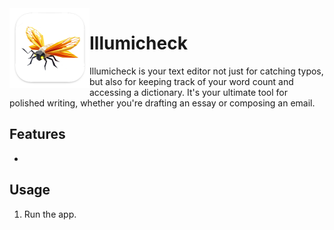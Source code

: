 <img width="128px" src="images/Illumicheck_mac.png" alt="Logo" align="left" />

# Illumicheck

Illumicheck is your text editor not just for catching typos, but also for keeping track of your word count and accessing a dictionary. It's your ultimate tool for polished writing, whether you're drafting an essay or composing an email.

## Features

- 

## Usage

1. Run the app.
